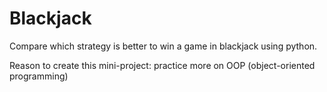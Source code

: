 # Blackjack
Compare which strategy is better to win a game in blackjack using python.

Reason to create this mini-project: practice more on OOP (object-oriented programming)
